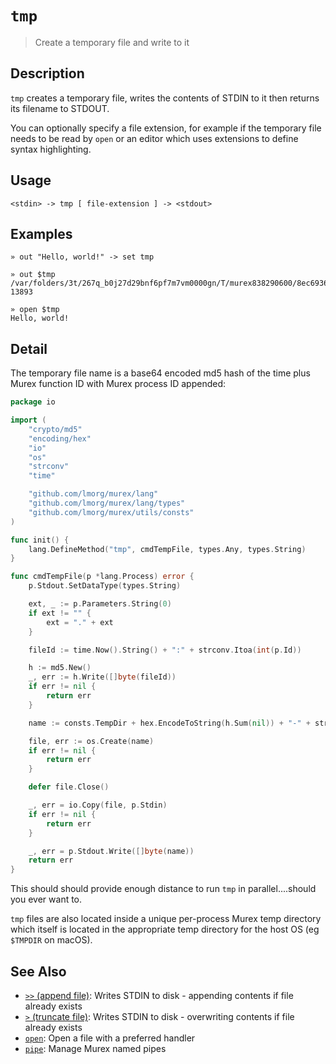 # `tmp`

> Create a temporary file and write to it

## Description

`tmp` creates a temporary file, writes the contents of STDIN to it then returns
its filename to STDOUT.

You can optionally specify a file extension, for example if the temporary file
needs to be read by `open` or an editor which uses extensions to define syntax
highlighting.

## Usage

```
<stdin> -> tmp [ file-extension ] -> <stdout>
```

## Examples

```
» out "Hello, world!" -> set tmp

» out $tmp
/var/folders/3t/267q_b0j27d29bnf6pf7m7vm0000gn/T/murex838290600/8ec6936c1ac1c347bf85675eab4a0877-13893

» open $tmp
Hello, world!
```

## Detail

The temporary file name is a base64 encoded md5 hash of the time plus Murex
function ID with Murex process ID appended:

```go
package io

import (
	"crypto/md5"
	"encoding/hex"
	"io"
	"os"
	"strconv"
	"time"

	"github.com/lmorg/murex/lang"
	"github.com/lmorg/murex/lang/types"
	"github.com/lmorg/murex/utils/consts"
)

func init() {
	lang.DefineMethod("tmp", cmdTempFile, types.Any, types.String)
}

func cmdTempFile(p *lang.Process) error {
	p.Stdout.SetDataType(types.String)

	ext, _ := p.Parameters.String(0)
	if ext != "" {
		ext = "." + ext
	}

	fileId := time.Now().String() + ":" + strconv.Itoa(int(p.Id))

	h := md5.New()
	_, err := h.Write([]byte(fileId))
	if err != nil {
		return err
	}

	name := consts.TempDir + hex.EncodeToString(h.Sum(nil)) + "-" + strconv.Itoa(os.Getpid()) + ext

	file, err := os.Create(name)
	if err != nil {
		return err
	}

	defer file.Close()

	_, err = io.Copy(file, p.Stdin)
	if err != nil {
		return err
	}

	_, err = p.Stdout.Write([]byte(name))
	return err
}
```

This should should provide enough distance to run `tmp` in parallel....should
you ever want to.

`tmp` files are also located inside a unique per-process Murex temp directory
which itself is located in the appropriate temp directory for the host OS (eg
`$TMPDIR` on macOS).

## See Also

* [`>>` (append file)](../commands/greater-than-greater-than.md):
  Writes STDIN to disk - appending contents if file already exists
* [`>` (truncate file)](../commands/greater-than.md):
  Writes STDIN to disk - overwriting contents if file already exists
* [`open`](../commands/open.md):
  Open a file with a preferred handler
* [`pipe`](../commands/pipe.md):
  Manage Murex named pipes